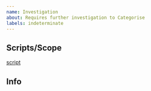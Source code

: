 ```yaml
---
name: Investigation
about: Requires further investigation to Categorise
labels: indeterminate
---
```


## Scripts/Scope

[script](link)

## Info

